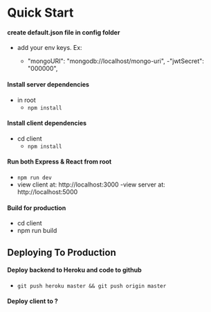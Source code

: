 # Quick Start

#### create default.json file in config folder

- add your env keys. Ex:

  - "mongoURI": "mongodb://localhost/mongo-uri",
    -"jwtSecret": "000000",

#### Install server dependencies

- in root
  - `npm install`

#### Install client dependencies

- cd client
  - `npm install`

#### Run both Express & React from root

- `npm run dev`
- view client at: http://localhost:3000
  -view server at: http://localhost:5000

#### Build for production

- cd client
- npm run build

## Deploying To Production

#### Deploy backend to Heroku and code to github

- `git push heroku master && git push origin master`

#### Deploy client to ?
